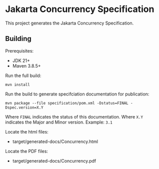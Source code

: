 Jakarta Concurrency Specification
=================================

This project generates the Jakarta Concurrency Specification.

Building
--------

Prerequisites:

* JDK 21+
* Maven 3.8.5+

Run the full build:

`mvn install`

Run the build to generate specifciation documentation for publication:

`mvn package --file specification/pom.xml -Dstatus=FINAL -Dspec.version=X.Y`

Where `FINAL` indicates the status of this documentation.
Where `X.Y` indicates the Major and Minor version. Example: `3.1`

Locate the html files:
- target/generated-docs/Concurrency.html

Locate the PDF files:
- target/generated-docs/Concurrency.pdf
